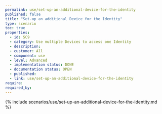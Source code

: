 ```yaml
---
permalink: use/set-up-an-additional-device-for-the-identity
published: false
title: "Set-up an additional Device for the Identity"
type: scenario
toc: true
properties:
  - id: SC9
  - category: Use multiple Devices to access one Identity
  - description:
  - customer: All
  - component: use
  - level: Advanced
  - implementation status: DONE
  - documentation status: OPEN
  - published:
  - link: use/set-up-an-additional-device-for-the-identity
require:
required_by:
---
```


{% include scenarios/use/set-up-an-additional-device-for-the-identity.md %}

